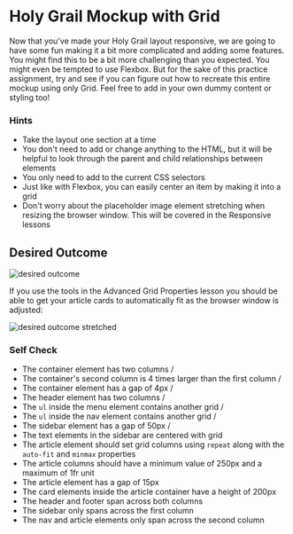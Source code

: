 # Holy Grail Mockup with Grid

Now that you've made your Holy Grail layout responsive, we are going to have some fun making it a bit more complicated and adding some features. You might find this to be a bit more challenging than you expected. You might even be tempted to use Flexbox. But for the sake of this practice assignment, try and see if you can figure out how to recreate this entire mockup using only Grid. Feel free to add in your own dummy content or styling too!

### Hints
- Take the layout one section at a time
- You don't need to add or change anything to the HTML, but it will be helpful to look through the parent and child relationships between elements
- You only need to add to the current CSS selectors
- Just like with Flexbox, you can easily center an item by making it into a grid
- Don't worry about the placeholder image element stretching when resizing the browser window. This will be covered in the Responsive lessons

## Desired Outcome

![desired outcome](./desired-outcome.png)

If you use the tools in the Advanced Grid Properties lesson you should be able to get your article cards to automatically fit as the browser window is adjusted:

![desired outcome stretched](./desired-outcome-stretched.png)

### Self Check
- The container element has two columns /
- The container's second column is 4 times larger than the first column /
- The container element has a gap of 4px /
- The header element has two columns /
- The `ul` inside the menu element contains another grid /
- The `ul` inside the nav element contains another grid /
- The sidebar element has a gap of 50px /
- The text elements in the sidebar are centered with grid 
- The article element should set grid columns using `repeat` along with the `auto-fit` and `minmax` properties 
- The article columns should have a minimum value of 250px and a maximum of 1fr unit
- The article element has a gap of 15px
- The card elements inside the article container have a height of 200px
- The header and footer span across both columns
- The sidebar only spans across the first column
- The nav and article elements only span across the second column
